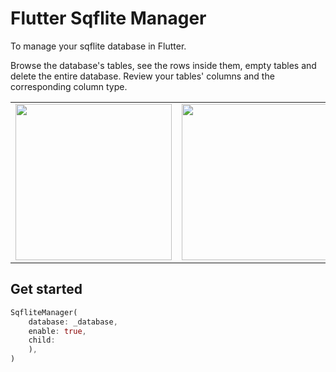 # Flutter Sqflite Manager
To manage your sqflite database in Flutter. 

Browse the database's tables, see the rows inside them, empty tables and delete the entire database. 
Review your tables' columns and the corresponding column type.

<table>
  <tr>
    <td><img src="https://github.com/mcrovero/flutter_sqflite_manager/raw/master/assets/screen1.png" width="250"></td>
    <td><img src="https://github.com/mcrovero/flutter_sqflite_manager/raw/master/assets/screen2.png" width="250"></td>
    <td><img src="https://github.com/mcrovero/flutter_sqflite_manager/raw/master/assets/screen3.png" width="250"></td>
  </tr>
</table>

## Get started
```dart
SqfliteManager(
    database: _database,
    enable: true,
    child: 
    ),
)
```
